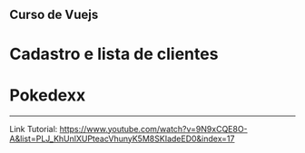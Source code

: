 ## Curso de Vuejs
# Cadastro e lista de clientes
# Pokedexx
<hr>

Link Tutorial: https://www.youtube.com/watch?v=9N9xCQE8O-A&list=PLJ_KhUnlXUPteacVhunyK5M8SKIadeED0&index=17